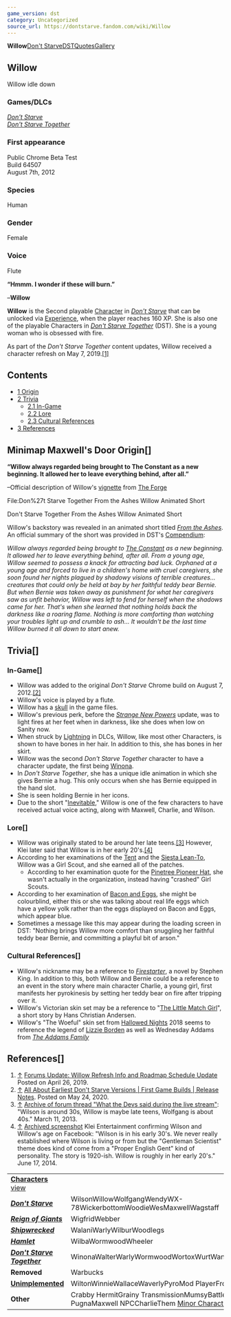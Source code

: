 ```yaml
---
game_version: dst
category: Uncategorized
source_url: https://dontstarve.fandom.com/wiki/Willow
---
```


**Willow**[Don't Starve](/wiki/Willow/Don%27t_Starve "Willow/Don't Starve")[DST](/wiki/Willow/Don%27t_Starve_Together "Willow/Don't Starve Together")[Quotes](/wiki/Willow/Quotes "Willow/Quotes")[Gallery](/wiki/Willow/Gallery "Willow/Gallery")

## Willow

Willow idle down

### Games/DLCs

*[Don't Starve](/wiki/Don%27t_Starve "Don't Starve")*  
*[Don't Starve Together](/wiki/Don%27t_Starve_Together "Don't Starve Together")*

### First appearance

Public Chrome Beta Test  
Build 64507  
August 7th, 2012

### Species

Human

### Gender

Female

### Voice

Flute

**“**Hmmm. I wonder if these will burn.**”**

–**Willow**

**Willow** is the Second playable [Character](/wiki/Character "Character") in *[Don't Starve](/wiki/Don%27t_Starve "Don't Starve")* that can be unlocked via [Experience](/wiki/Experience "Experience"), when the player reaches 160 XP. She is also one of the playable Characters in *[Don't Starve Together](/wiki/Don%27t_Starve_Together "Don't Starve Together")* (DST). She is a young woman who is obsessed with fire.

As part of the *Don't Starve Together* content updates, Willow received a character refresh on May 7, 2019.[[1]](#cite_note-1)

## Contents

* [1 Origin](#Origin)
* [2 Trivia](#Trivia)
  + [2.1 In-Game](#In-Game)
  + [2.2 Lore](#Lore)
  + [2.3 Cultural References](#Cultural_References)
* [3 References](#References)

## Minimap Maxwell's Door Origin[]

**“**Willow always regarded being brought to The Constant as a new beginning. It allowed her to leave everything behind, after all.**”**

–Official description of Willow's [vignette](/wiki/Vignette "Vignette") from [The Forge](/wiki/The_Forge "The Forge")

 File:Don%27t Starve Together From the Ashes Willow Animated Short 

Don't Starve Together From the Ashes Willow Animated Short

 

Willow's backstory was revealed in an animated short titled *[From the Ashes](/wiki/Animated_shorts_and_trailers#From_the_Ashes "Animated shorts and trailers")*. An official summary of the short was provided in DST's [Compendium](/wiki/Compendium "Compendium"):

*Willow always regarded being brought to [The Constant](/wiki/The_Constant "The Constant") as a new beginning. It allowed her to leave everything behind, after all. From a young age, Willow seemed to possess a knack for attracting bad luck. Orphaned at a young age and forced to live in a children's home with cruel caregivers, she soon found her nights plagued by shadowy visions of terrible creatures... creatures that could only be held at bay by her faithful teddy bear Bernie. But when Bernie was taken away as punishment for what her caregivers saw as unfit behavior, Willow was left to fend for herself when the shadows came for her. That's when she learned that nothing holds back the darkness like a roaring flame. Nothing is more comforting than watching your troubles light up and crumble to ash... It wouldn't be the last time Willow burned it all down to start anew.*

## Trivia[]

### In-Game[]

* Willow was added to the original *Don't Starve* Chrome build on August 7, 2012.[[2]](#cite_note-2)
* Willow's voice is played by a flute.
* Willow has a [skull](/wiki/Unimplemented_Items#Player_Skulls "Unimplemented Items") in the game files.
* Willow's previous perk, before the *[Strange New Powers](/wiki/Version_History#July_2,_2013_-_Strange_New_Powers "Version History")* update, was to light fires at her feet when in darkness, like she does when low on Sanity now.
* When struck by [Lightning](/wiki/Lightning "Lightning") in DLCs, Willow, like most other Characters, is shown to have bones in her hair. In addition to this, she has bones in her skirt.
* Willow was the second *Don't Starve Together* character to have a character update, the first being [Winona](/wiki/Winona "Winona").
* In *Don't Starve Together*, she has a unique idle animation in which she gives Bernie a hug. This only occurs when she has Bernie equipped in the hand slot.
* She is seen holding Bernie in her icons.
* Due to the short "[Inevitable](https://www.youtube.com/watch?v=t0-FKZG6tE4)," Willow is one of the few characters to have received actual voice acting, along with Maxwell, Charlie, and Wilson.

### Lore[]

* Willow was originally stated to be around her late teens.[[3]](#cite_note-3) However, Klei later said that Willow is in her early 20's.[[4]](#cite_note-4)
* According to her examinations of the [Tent](/wiki/Tent "Tent") and the [Siesta Lean-To](/wiki/Siesta_Lean-To "Siesta Lean-To"), Willow was a Girl Scout, and she earned all of the patches.
  + According to her examination quote for the [Pinetree Pioneer Hat](/wiki/Pinetree_Pioneer_Hat "Pinetree Pioneer Hat"), she wasn't actually in the organization, instead having "crashed" Girl Scouts.
* According to her examination of [Bacon and Eggs](/wiki/Bacon_and_Eggs "Bacon and Eggs"), she might be colourblind, either this or she was talking about real life eggs which have a yellow yolk rather than the eggs displayed on Bacon and Eggs, which appear blue.
* Sometimes a message like this may appear during the loading screen in DST: "Nothing brings Willow more comfort than snuggling her faithful teddy bear Bernie, and committing a playful bit of arson."

### Cultural References[]

* Willow's nickname may be a reference to *[Firestarter](https://en.wikipedia.org/wiki/Firestarter_(novel) "wikipedia:Firestarter (novel)")*, a novel by Stephen King. In addition to this, both Willow and Bernie could be a reference to an event in the story where main character Charlie, a young girl, first manifests her pyrokinesis by setting her teddy bear on fire after tripping over it.
* Willow's Victorian skin set may be a reference to "[The Little Match Girl](https://en.wikipedia.org/wiki/The_Little_Match_Girl "wikipedia:The Little Match Girl")", a short story by Hans Christian Andersen.
* Willow's "The Woeful" skin set from [Hallowed Nights](/wiki/Hallowed_Nights "Hallowed Nights") 2018 seems to reference the legend of [Lizzie Borden](https://en.wikipedia.org/wiki/Lizzie_Borden "wikipedia:Lizzie Borden") as well as Wednesday Addams from *[The Addams Family](https://en.wikipedia.org/wiki/The_Addams_Family "wikipedia:The Addams Family")*

## References[]

1. [↑](#cite_ref-1) [Forums Update: Willow Refresh Info and Roadmap Schedule Update](https://forums.kleientertainment.com/forums/topic/105367-willow-refresh-info-and-roadmap-schedule-update/) Posted on April 26, 2019.
2. [↑](#cite_ref-2) [All About Earliest Don't Starve Versions | First Game Builds | Release Notes](https://forums.kleientertainment.com/forums/topic/118484-all-about-earliest-dont-starve-versions-first-game-builds-release-notes/). Posted on May 24, 2020.
3. [↑](#cite_ref-3) [Archive of forum thread "What the Devs said during the live stream"](http://archive.li/OfRbm): "Wilson is around 30s, Willow is maybe late teens, Wolfgang is about 40s." March 11, 2013.
4. [↑](#cite_ref-4) [Archived screenshot](https://web.archive.org/web/20180211211555/http://steelydan.tumblr.com:80/post/89011339488/once-again-posting-this-info-i-got-recently-from) Klei Entertainment confirming Wilson and Willow's age on Facebook: "Wilson is in his early 30's. We never really established where Wilson is living or from but the "Gentleman Scientist" theme does kind of come from a "Proper English Gent" kind of personality. The story is 1920-ish. Willow is roughly in her early 20's." June 17, 2014.

|  |  |
| --- | --- |
| **[Characters](/wiki/Characters "Characters")** [view](/wiki/Template:Characters "Template:Characters") | |
| ***[Don't Starve](/wiki/Don%27t_Starve "Don't Starve")*** | WilsonWillowWolfgangWendyWX-78WickerbottomWoodieWesMaxwellWagstaff |
| ***[Reign of Giants](/wiki/Reign_of_Giants "Reign of Giants")*** | WigfridWebber |
| ***[Shipwrecked](/wiki/Shipwrecked "Shipwrecked")*** | WalaniWarlyWilburWoodlegs |
| ***[Hamlet](/wiki/Hamlet "Hamlet")*** | WilbaWormwoodWheeler |
| ***[Don't Starve Together](/wiki/Don%27t_Starve_Together "Don't Starve Together")*** | WinonaWalterWarlyWormwoodWortoxWurtWandaWonkey |
| **Removed** | Warbucks |
| **[Unimplemented](/wiki/Unimplemented_Characters "Unimplemented Characters")** | WiltonWinnieWallaceWaverlyPyroMod PlayerFrog Webber |
| **Other** | Crabby HermitGrainy TransmissionMumsyBattlemaster PugnaMaxwell NPCCharlieThem [Minor Characters](/wiki/Minor_Characters "Minor Characters") |
